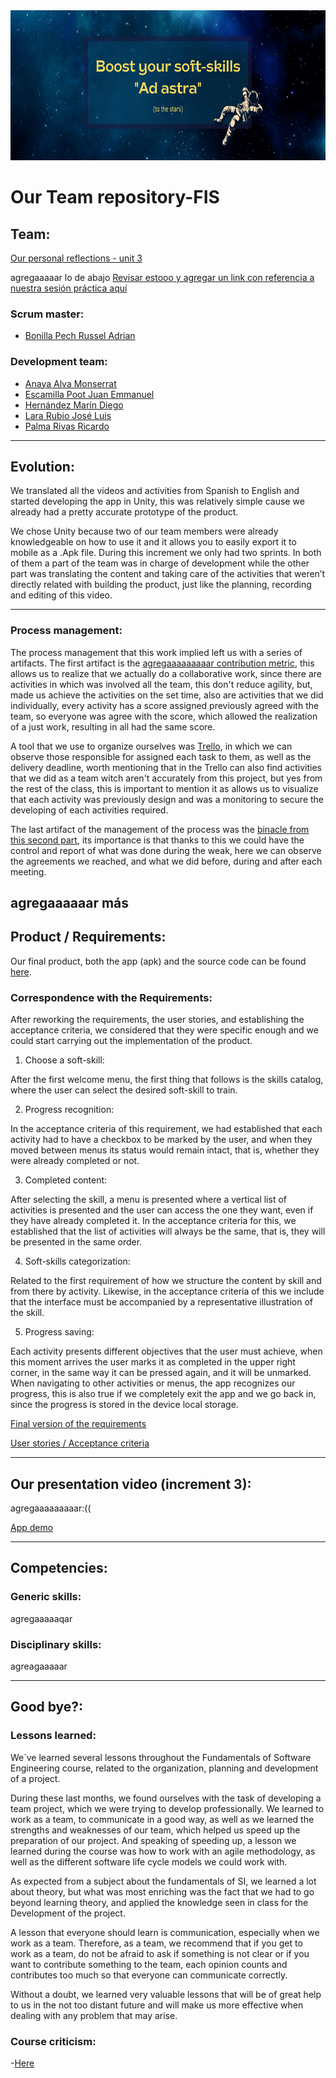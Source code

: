 <img src="Assets/Ad%20astra-top%20of%20the%20page.png" width="1100" height="240"/>

# Our Team repository-FIS

## Team:
[Our personal reflections - unit 3](Personal%20reflections) 

agregaaaaar lo de abajo
[Revisar estooo y agregar un link con referencia a nuestra sesión práctica aquí](...) 

### Scrum master:
- [Bonilla Pech Russel Adrian](https://github.com/RaptorRush135/Fundamentos-LIS/commits/entrega-1/README.md?author=soy-russ-bp)

### Development team:
- [Anaya Alva Monserrat](https://github.com/RaptorRush135/Fundamentos-LIS/commits/entrega-1/README.md?author=Monse1011) 
- [Escamilla Poot Juan Emmanuel](https://github.com/RaptorRush135/Fundamentos-LIS/commits/entrega-1/README.md?author=CaballeroEscamilla) 
- [Hernández Marín Diego](https://github.com/RaptorRush135/Fundamentos-LIS/commits/entrega-1/README.md?author=Mugy628)
- [Lara Rubio José Luis](https://github.com/RaptorRush135/Fundamentos-LIS/commits/entrega-1/README.md?author=JoseLuisLara) 
- [Palma Rivas Ricardo](https://github.com/RaptorRush135/Fundamentos-LIS/commits/entrega-1/README.md?author=RaptorRush135) 

---

## Evolution:

We translated all the videos and activities from Spanish to English and started developing the app in Unity, this was relatively simple cause we already had a pretty accurate prototype of the product.

We chose Unity because two of our team members were already knowledgeable on how to use it and it allows you to easily export it to mobile as a .Apk file.
During this increment we only had two sprints. In both of them a part of the team was in charge of development while the other part was translating the content and taking care of the activities that weren’t directly related with building the product, just like the planning, recording and editing of this video.

---


### Process management:

The process management that this work implied left us with a series of artifacts.
The first artifact is the [agregaaaaaaaaar contribution metric](fff), this allows us to realize that we actually do a collaborative work, since there are activities in which was involved all the team, this don't reduce agility, but, made us achieve the activities on the set time, also are activities that we did individually, every activity has a score assigned previously agreed with the team, so everyone was agree with the score, which allowed the realization of a just work, resulting in all had the same score.

A tool that we use to organize ourselves was [Trello](https://trello.com/b/JzEzsDt0/our-project-fis), in which we can observe those responsible for assigned each task to them, as well as the delivery deadline, worth mentioning that in the Trello can also find activities that we did as a team witch aren't accurately from this project, but yes from the rest of the class, this is important to mention it as allows us to visualize that each activity was previously design and was a monitoring to secure the developing of each activities required.
  
The last artifact of the management of the process was the [binacle from this second part](Binnacle/binnacle2.md), its importance is that thanks to this we could have the control and report of what was done during the weak, here we can observe the agreements we reached, and what we did before, during and after each meeting.


agregaaaaaar más
---

## Product / Requirements:

Our final product, both the app (apk) and the source code can be found [here](Product).

### Correspondence with the Requirements:

After reworking the requirements, the user stories, and establishing the acceptance criteria, we considered that they were specific enough and we could start carrying out the implementation of the product.

1. Choose a soft-skill:

After the first welcome menu, the first thing that follows is the skills catalog, where the user can select the desired soft-skill to train.

2. Progress recognition:

In the acceptance criteria of this requirement, we had established that each activity had to have a checkbox to be marked by the user, and when they moved between menus its status would remain intact, that is, whether they were already completed or not.

3. Completed content:

After selecting the skill, a menu is presented where a vertical list of activities is presented and the user can access the one they want, even if they have already completed it. In the acceptance criteria for this, we established that the list of activities will always be the same, that is, they will be presented in the same order.

4. Soft-skills categorization:

Related to the first requirement of how we structure the content by skill and from there by activity. Likewise, in the acceptance criteria of this we include that the interface must be accompanied by a representative illustration of the skill.

5. Progress saving:

Each activity presents different objectives that the user must achieve, when this moment arrives the user marks it as completed in the upper right corner, in the same way it can be pressed again, and it will be unmarked. When navigating to other activities or menus, the app recognizes our progress, this is also true if we completely exit the app and we go back in, since the progress is stored in the device local storage.

[Final version of the requirements](Artifacts/Final-Requirements.pdf)

[User stories / Acceptance criteria](Artifacts/User%20stories%20NEW.pdf)

---

## Our presentation video (increment 3):
agregaaaaaaaaar:((

[App demo](https://youtu.be/7BRPJrGeiFE)

---

## Competencies:

### Generic skills:
agregaaaaaqar

### Disciplinary skills:
agreagaaaaar

---

## Good bye?:

### Lessons learned:
We´ve learned several lessons throughout the Fundamentals of Software Engineering course, related to the organization, planning and development of a project.

During these last months, we found ourselves with the task of developing a team project, which we were trying to develop professionally. We learned to work as a team, to communicate in a good way, as well as we learned the strengths and weaknesses of our team, which helped us speed up the preparation of our project. And speaking of speeding up, a lesson we learned during the course was how to work with an agile methodology, as well as the different software life cycle models we could work with.

As expected from a subject about the fundamentals of SI, we learned a lot about theory, but what was most enriching was the fact that we had to go beyond learning theory, and applied the knowledge seen in class for the Development of the project.

A lesson that everyone should learn is communication, especially when we work as a team. Therefore, as a team, we recommend that if you get to work as a team, do not be afraid to ask if something is not clear or if you want to contribute something to the team, each opinion counts and contributes too much so that everyone can communicate correctly.

Without a doubt, we learned very valuable lessons that will be of great help to us in the not too distant future and will make us more effective when dealing with any problem that may arise.

### Course criticism:
-[Here](https://github.com/RaptorRush135/Fundamentos-LIS/blob/Juan-Emmanuel-Poot-Escamilla/Artifacts/Critica_al_curso.docx)


